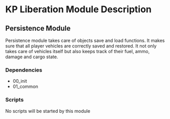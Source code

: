 # KP Liberation Module Description

## Persistence Module
Persistence module takes care of objects save and load functions. It makes sure that all player vehicles are correctly saved and restored.
It not only takes care of vehicles itself but also keeps track of their fuel, ammo, damage and cargo state.

### Dependencies
* 00_init
* 01_common

### Scripts
No scripts will be started by this module

